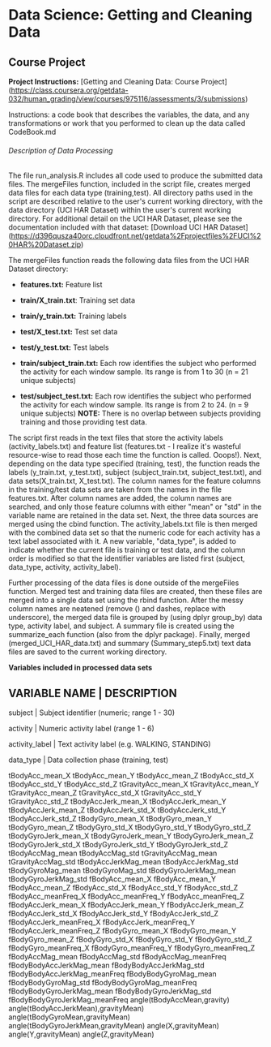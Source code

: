# Data Science: Getting and Cleaning Data 
## Course Project

**Project Instructions:** [Getting and Cleaning Data: Course Project] (https://class.coursera.org/getdata-032/human_grading/view/courses/975116/assessments/3/submissions)

Instructions: a code book that describes the variables, the data, and any transformations or work that you performed to clean up the data called CodeBook.md

###### Description of Data Processing

The file run_analysis.R includes all code used to produce the submitted data files. The mergeFiles function, included in the script file, creates merged data files for each data type (training,test). All directory paths used in the script are described relative to the user's current working directory, with the data directory (UCI HAR Dataset) within the user's current working directory. For additional detail on the UCI HAR Dataset, please see the documentation included with that dataset: [Download UCI HAR Dataset] (https://d396qusza40orc.cloudfront.net/getdata%2Fprojectfiles%2FUCI%20HAR%20Dataset.zip) 

The mergeFiles function reads the following data files from the UCI HAR Dataset directory:

* **features.txt:** Feature list

* **train/X_train.txt**: Training set data

* **train/y_train.txt:** Training labels

* **test/X_test.txt:** Test set data

* **test/y_test.txt:** Test labels

* **train/subject_train.txt:** Each row identifies the subject who performed the activity for each window sample. Its range is from 1 to 30 (n = 21 unique subjects)

* **test/subject_test.txt:** Each row identifies the subject who performed the activity for each window sample. Its range is from 2 to 24. (n = 9 unique subjects)
**NOTE:** There is no overlap between subjects providing training and those providing test data. 

The script first reads in the text files that store the activity labels (activity_labels.txt) and feature list (features.txt - I realize it's wasteful resource-wise to read those each time the function is called. Ooops!). Next, depending on the data type specified (training, test), the function reads the labels (y_train.txt, y_test.txt), subject (subject_train.txt, subject_test.txt), and data sets(X_train.txt, X_test.txt). The column names for the feature columns in the training/test data sets are taken from the names in the file features.txt. After column names are added, the column names are searched, and only those feature columns with either "mean" or "std" in the variable name are retained in the data set. Next, the three data sources are merged using the cbind function. The activity_labels.txt file is then merged with the combined data set so that the numeric code for each activity has a text label associated with it. A new variable, "data_type", is added to indicate whether the current file is training or test data, and the column order is modified so that the identifier variables are listed first (subject, data_type, activity, activity_label).

Further processing of the data files is done outside of the mergeFiles function. Merged test and training data files are created, then these files are merged into a single data set using the rbind function. After the messy column names are neatened (remove () and dashes, replace with underscore), the merged data file is grouped by (using dplyr group_by) data type, activity label, and subject. A summary file is created using the summarize_each function (also from the dplyr package). Finally, merged (merged_UCI_HAR_data.txt) and summary (Summary_step5.txt) text data files are saved to the current working directory.


**Variables included in processed data sets**

VARIABLE NAME                |                  DESCRIPTION
---------------------------------------------------------------------
subject | Subject identifier (numeric; range 1 - 30)

activity | Numeric activity label (range 1 - 6)

activity_label | Text activity label (e.g. WALKING, STANDING)

data_type | Data collection phase (training, test)

tBodyAcc_mean_X
tBodyAcc_mean_Y
tBodyAcc_mean_Z
tBodyAcc_std_X
tBodyAcc_std_Y
tBodyAcc_std_Z
tGravityAcc_mean_X
tGravityAcc_mean_Y
tGravityAcc_mean_Z
tGravityAcc_std_X
tGravityAcc_std_Y
tGravityAcc_std_Z
tBodyAccJerk_mean_X
tBodyAccJerk_mean_Y
tBodyAccJerk_mean_Z
tBodyAccJerk_std_X
tBodyAccJerk_std_Y
tBodyAccJerk_std_Z
tBodyGyro_mean_X
tBodyGyro_mean_Y
tBodyGyro_mean_Z
tBodyGyro_std_X
tBodyGyro_std_Y
tBodyGyro_std_Z
tBodyGyroJerk_mean_X
tBodyGyroJerk_mean_Y
tBodyGyroJerk_mean_Z
tBodyGyroJerk_std_X
tBodyGyroJerk_std_Y
tBodyGyroJerk_std_Z
tBodyAccMag_mean
tBodyAccMag_std
tGravityAccMag_mean
tGravityAccMag_std
tBodyAccJerkMag_mean
tBodyAccJerkMag_std
tBodyGyroMag_mean
tBodyGyroMag_std
tBodyGyroJerkMag_mean
tBodyGyroJerkMag_std
fBodyAcc_mean_X
fBodyAcc_mean_Y
fBodyAcc_mean_Z
fBodyAcc_std_X
fBodyAcc_std_Y
fBodyAcc_std_Z
fBodyAcc_meanFreq_X
fBodyAcc_meanFreq_Y
fBodyAcc_meanFreq_Z
fBodyAccJerk_mean_X
fBodyAccJerk_mean_Y
fBodyAccJerk_mean_Z
fBodyAccJerk_std_X
fBodyAccJerk_std_Y
fBodyAccJerk_std_Z
fBodyAccJerk_meanFreq_X
fBodyAccJerk_meanFreq_Y
fBodyAccJerk_meanFreq_Z
fBodyGyro_mean_X
fBodyGyro_mean_Y
fBodyGyro_mean_Z
fBodyGyro_std_X
fBodyGyro_std_Y
fBodyGyro_std_Z
fBodyGyro_meanFreq_X
fBodyGyro_meanFreq_Y
fBodyGyro_meanFreq_Z
fBodyAccMag_mean
fBodyAccMag_std
fBodyAccMag_meanFreq
fBodyBodyAccJerkMag_mean
fBodyBodyAccJerkMag_std
fBodyBodyAccJerkMag_meanFreq
fBodyBodyGyroMag_mean
fBodyBodyGyroMag_std
fBodyBodyGyroMag_meanFreq
fBodyBodyGyroJerkMag_mean
fBodyBodyGyroJerkMag_std
fBodyBodyGyroJerkMag_meanFreq
angle(tBodyAccMean,gravity)
angle(tBodyAccJerkMean),gravityMean)
angle(tBodyGyroMean,gravityMean)
angle(tBodyGyroJerkMean,gravityMean)
angle(X,gravityMean)
angle(Y,gravityMean)
angle(Z,gravityMean)
